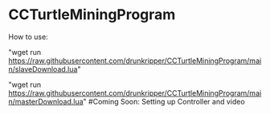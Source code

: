 # CCTurtleMiningProgram
How to use:

"wget run https://raw.githubusercontent.com/drunkripper/CCTurtleMiningProgram/main/slaveDownload.lua"

"wget run https://raw.githubusercontent.com/drunkripper/CCTurtleMiningProgram/main/masterDownload.lua"
#Coming Soon: Setting up Controller and video
